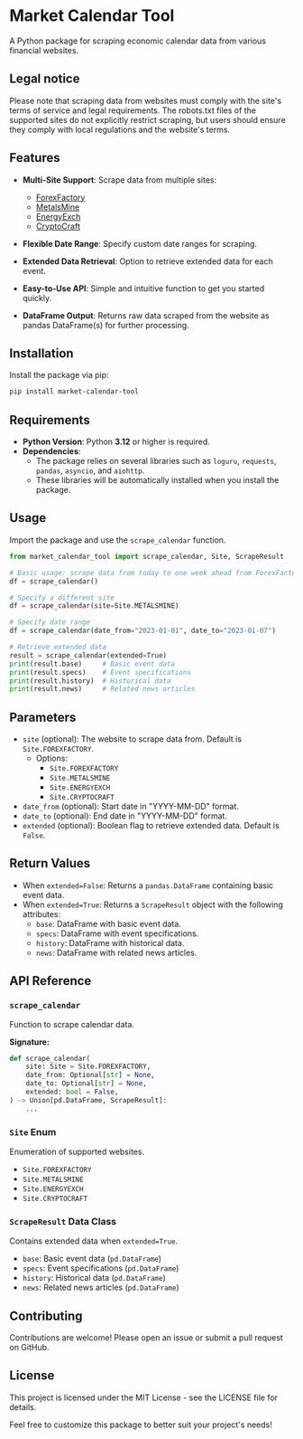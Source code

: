 # Market Calendar Tool

A Python package for scraping economic calendar data from various financial websites.

## Legal notice

Please note that scraping data from websites must comply with the site's terms of service and legal requirements. The robots.txt files of the supported sites do not explicitly restrict scraping, but users should ensure they comply with local regulations and the website's terms.

## Features

- **Multi-Site Support**: Scrape data from multiple sites:
  - [ForexFactory](https://www.forexfactory.com/calendar)
  - [MetalsMine](https://www.metalsmine.com/calendar)
  - [EnergyExch](https://www.energyexch.com/calendar)
  - [CryptoCraft](https://www.cryptocraft.com/calendar)

- **Flexible Date Range**: Specify custom date ranges for scraping.
- **Extended Data Retrieval**: Option to retrieve extended data for each event.
- **Easy-to-Use API**: Simple and intuitive function to get you started quickly.
- **DataFrame Output**: Returns raw data scraped from the website as pandas DataFrame(s) for further processing.

## Installation

Install the package via pip:

```bash
pip install market-calendar-tool
```

## Requirements

- **Python Version**: Python **3.12** or higher is required.
- **Dependencies**:
  - The package relies on several libraries such as `loguru`, `requests`, `pandas`, `asyncio`, and `aiohttp`.
  - These libraries will be automatically installed when you install the package.

## Usage

Import the package and use the `scrape_calendar` function.

```python
from market_calendar_tool import scrape_calendar, Site, ScrapeResult

# Basic usage: scrape data from today to one week ahead from ForexFactory
df = scrape_calendar()

# Specify a different site
df = scrape_calendar(site=Site.METALSMINE)

# Specify date range
df = scrape_calendar(date_from="2023-01-01", date_to="2023-01-07")

# Retrieve extended data
result = scrape_calendar(extended=True)
print(result.base)     # Basic event data
print(result.specs)    # Event specifications
print(result.history)  # Historical data
print(result.news)     # Related news articles
```

## Parameters

- `site` (optional): The website to scrape data from. Default is `Site.FOREXFACTORY`.
  - Options:
    - `Site.FOREXFACTORY`
    - `Site.METALSMINE`
    - `Site.ENERGYEXCH`
    - `Site.CRYPTOCRAFT`
- `date_from` (optional): Start date in "YYYY-MM-DD" format.
- `date_to` (optional): End date in "YYYY-MM-DD" format.
- `extended` (optional): Boolean flag to retrieve extended data. Default is `False`.

## Return Values

- When `extended=False`: Returns a `pandas.DataFrame` containing basic event data.
- When `extended=True`: Returns a `ScrapeResult` object with the following attributes:
  - `base`: DataFrame with basic event data.
  - `specs`: DataFrame with event specifications.
  - `history`: DataFrame with historical data.
  - `news`: DataFrame with related news articles.

## API Reference

### `scrape_calendar`

Function to scrape calendar data.

**Signature:**

```python
def scrape_calendar(
    site: Site = Site.FOREXFACTORY,
    date_from: Optional[str] = None,
    date_to: Optional[str] = None,
    extended: bool = False,
) -> Union[pd.DataFrame, ScrapeResult]:
    ...
```

### `Site` Enum

Enumeration of supported websites.

- `Site.FOREXFACTORY`
- `Site.METALSMINE`
- `Site.ENERGYEXCH`
- `Site.CRYPTOCRAFT`

### `ScrapeResult` Data Class

Contains extended data when `extended=True`.

- `base`: Basic event data (`pd.DataFrame`)
- `specs`: Event specifications (`pd.DataFrame`)
- `history`: Historical data (`pd.DataFrame`)
- `news`: Related news articles (`pd.DataFrame`)

## Contributing

Contributions are welcome! Please open an issue or submit a pull request on GitHub.

## License

This project is licensed under the MIT License - see the LICENSE file for details.

Feel free to customize this package to better suit your project's needs!
